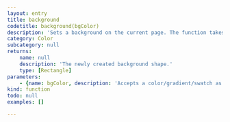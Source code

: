 ```yaml
---
layout: entry
title: background
codetitle: background(bgColor)
description: 'Sets a background on the current page. The function takes the current canvas mode into account, so setting canvas mode to `FACING_PAGES` beforehand would result in the background to be drawn across the entire spread. The background will be placed on a background layer that basil creates automatically.'
category: Color
subcategory: null
returns:
    name: null
    description: 'The newly created background shape.'
    type: [Rectangle]
parameters:
    - {name: bgColor, description: 'Accepts a color/gradient/swatch as string name or variable. Or values: GRAY / R,G,B / C,M,Y,K.', optional: false, type: [Color, Gradient, Swatch, Numbers, String]}
kind: function
todo: null
examples: []

---
```

